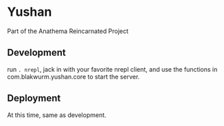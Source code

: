 # Yushan
Part of the Anathema Reincarnated Project

## Development
run `. nrepl`, jack in with your favorite nrepl client, and use the functions in com.blakwurm.yushan.core to start the server.

## Deployment

At this time, same as development. 